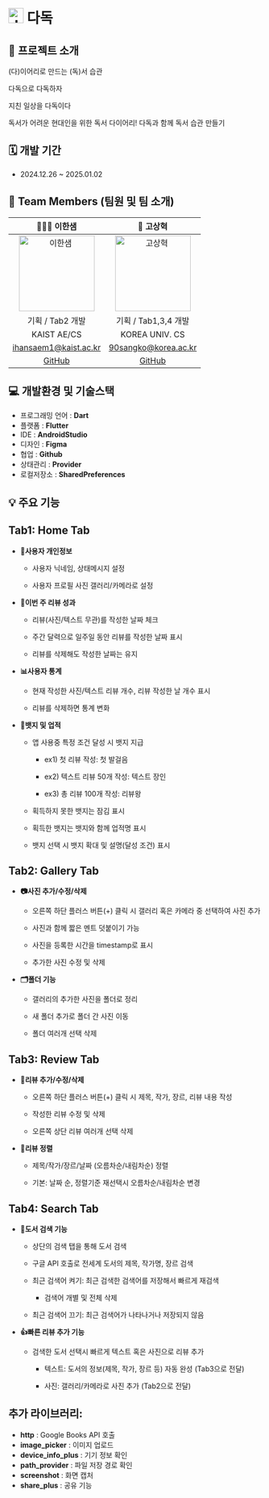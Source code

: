 # <img width="30" alt="dokki_logo" src="https://github.com/user-attachments/assets/1404bfb0-c99a-4b28-8b96-eba10d68be4d" /> 다독

## 📲 프로젝트 소개
  (다)이어리로 만드는 (독)서 습관
  
  다독으로 다독하자
  
  지친 일상을 다독이다

  독서가 어려운 현대인을 위한 독서 다이어리! 다독과 함께 독서 습관 만들기

## 🗓️ 개발 기간
- 2024.12.26 ~ 2025.01.02

## 👥 Team Members (팀원 및 팀 소개)
| 👩🏻‍💻 이한샘 | 🥔 고상혁 |
|:------:|:------:|
| <img src="https://github.com/user-attachments/assets/bb17ef51-ebab-4d13-ad63-1e4bd8fd25ad" alt="이한샘" width="150"> | <img src="https://github.com/user-attachments/assets/9f830237-7f05-41ff-b56f-ae6cb546f4bf" alt="고상혁" width="150"> |
| 기획 / Tab2 개발 | 기획 / Tab1,3,4 개발  |
| KAIST AE/CS | KOREA UNIV. CS  |
| ihansaem1@kaist.ac.kr | 90sangko@korea.ac.kr |
| [GitHub](https://github.com/damhs) | [GitHub](https://github.com/sanghyuk-ko) |

## 💻 개발환경 및 기술스택
-  프로그래밍 언어 : **Dart**
-  플랫폼 : **Flutter**
-  IDE : **AndroidStudio**
-  디자인 : **Figma**
-  협업 : **Github**
-  상태관리 : **Provider**
-  로컬저장소 : **SharedPreferences**

## 💡 주요 기능

## Tab1: Home Tab

- **👤사용자 개인정보**

  - 사용자 닉네임, 상태메시지 설정

  - 사용자 프로필 사진 갤러리/카메라로 설정

- **📅이번 주 리뷰 성과**

  - 리뷰(사진/텍스트 무관)를 작성한 날짜 체크

  - 주간 달력으로 일주일 동안 리뷰를 작성한 날짜 표시
 
  - 리뷰를 삭제해도 작성한 날짜는 유지

- **📊사용자 통계**

  - 현재 작성한 사진/텍스트 리뷰 개수, 리뷰 작성한 날 개수 표시

  - 리뷰를 삭제하면 통계 변화

- **🏅뱃지 및 업적**

  - 앱 사용중 특정 조건 달성 시 뱃지 지급

    - ex1) 첫 리뷰 작성: 첫 발걸음
      
    - ex2) 텍스트 리뷰 50개 작성: 텍스트 장인
   
    - ex3) 총 리뷰 100개 작성: 리뷰왕
   
  - 획득하지 못한 뱃지는 잠김 표시
 
  - 획득한 뱃지는 뱃지와 함께 업적명 표시
 
  - 뱃지 선택 시 뱃지 확대 및 설명(달성 조건) 표시

   

## Tab2: Gallery Tab

- **📷사진 추가/수정/삭제**

  - 오른쪽 하단 플러스 버튼(+) 클릭 시 갤러리 혹은 카메라 중 선택하여 사진 추가
 
  - 사진과 함께 짧은 멘트 덧붙이기 가능
 
  - 사진을 등록한 시간을 timestamp로 표시
 
  - 추가한 사진 수정 및 삭제
 
- **🗂폴더 기능**

  - 갤러리의 추가한 사진을 폴더로 정리

  - 새 폴더 추가로 폴더 간 사진 이동
 
  - 폴더 여러개 선택 삭제



## Tab3: Review Tab

- **📝리뷰 추가/수정/삭제**

  - 오른쪽 하단 플러스 버튼(+) 클릭 시 제목, 작가, 장르, 리뷰 내용 작성

  - 작성한 리뷰 수정 및 삭제

  - 오른쪽 상단 리뷰 여러개 선택 삭제

- **🔀리뷰 정렬**

  - 제목/작가/장르/날짜 (오름차순/내림차순) 정렬

  - 기본: 날짜 순, 정렬기준 재선택시 오름차순/내림차순 변경
 
    
## Tab4: Search Tab

- **🔎도서 검색 기능**
  
  - 상단의 검색 탭을 통해 도서 검색
    
  - 구글 API 호출로 전세계 도서의 제목, 작가명, 장르 검색
    
  - 최근 검색어 켜기: 최근 검색한 검색어를 저장해서 빠르게 재검색
    
    - 검색어 개별 및 전체 삭제
      
  - 최근 검색어 끄기: 최근 검색어가 나타나거나 저장되지 않음

- **👍빠른 리뷰 추가 기능**
  
  - 검색한 도서 선택시 빠르게 텍스트 혹은 사진으로 리뷰 추가
    
    - 텍스트: 도서의 정보(제목, 작가, 장르 등) 자동 완성 (Tab3으로 전달)
   
    - 사진: 갤러리/카메라로 사진 추가 (Tab2으로 전달)

## 추가 라이브러리:

  - **http** : Google Books API 호출
  - **image_picker** : 이미지 업로드
  - **device_info_plus** : 기기 정보 확인
  - **path_provider** : 파일 저장 경로 확인
  - **screenshot** : 화면 캡처
  - **share_plus** : 공유 기능



